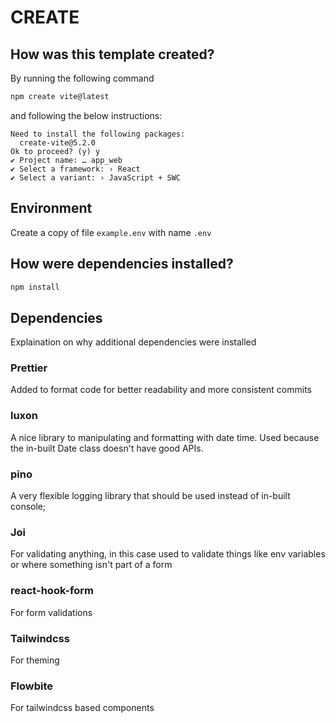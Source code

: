 # CREATE

## How was this template created?

By running the following command

```sh
npm create vite@latest
```

and following the below instructions:

```
Need to install the following packages:
  create-vite@5.2.0
Ok to proceed? (y) y
✔ Project name: … app_web
✔ Select a framework: › React
✔ Select a variant: › JavaScript + SWC
```

## Environment

Create a copy of file `example.env` with name `.env`

## How were dependencies installed?

```sh
npm install
```

## Dependencies

Explaination on why additional dependencies were installed

### Prettier

Added to format code for better readability and more consistent commits

### luxon

A nice library to manipulating and formatting with date time. Used because the in-built Date class doesn't have good APIs.

### pino

A very flexible logging library that should be used instead of in-built console;

### Joi

For validating anything, in this case used to validate things like env variables or where something isn't part of a form

### react-hook-form

For form validations

### Tailwindcss

For theming

### Flowbite

For tailwindcss based components
